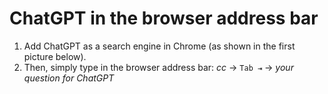 # ChatGPT in the browser address bar

1. Add ChatGPT as a search engine in Chrome (as shown in the first picture below).
2. Then, simply type in the browser address bar:
*cc* → `Tab ⇥` → *your question for ChatGPT*
